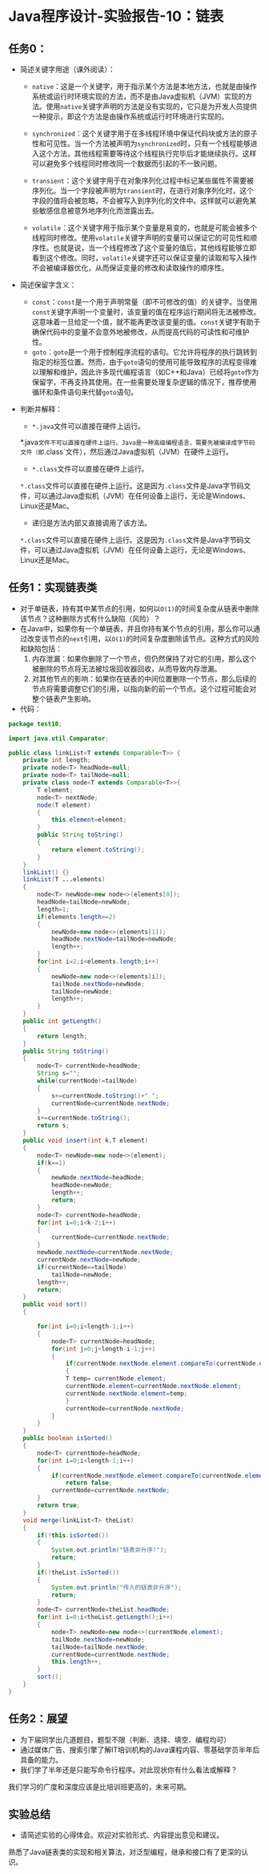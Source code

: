 #  Java程序设计-实验报告-10：链表

## 任务0：

- 简述关键字用途（课外阅读）：

  - `native`：这是一个关键字，用于指示某个方法是本地方法，也就是由操作系统或运行时环境实现的方法，而不是由Java虚拟机（JVM）实现的方法。使用`native`关键字声明的方法是没有实现的，它只是为开发人员提供一种提示，即这个方法是由操作系统或运行时环境进行实现的。

  - `synchronized`：这个关键字用于在多线程环境中保证代码块或方法的原子性和可见性。当一个方法被声明为`synchronized`时，只有一个线程能够进入这个方法，其他线程需要等待这个线程执行完毕后才能继续执行。这样可以避免多个线程同时修改同一个数据而引起的不一致问题。

  - `transient`：这个关键字用于在对象序列化过程中标记某些属性不需要被序列化。当一个字段被声明为`transient`时，在进行对象序列化时，这个字段的值将会被忽略，不会被写入到序列化的文件中。这样就可以避免某些敏感信息被意外地序列化而泄露出去。

  - `volatile`：这个关键字用于指示某个变量是易变的，也就是可能会被多个线程同时修改。使用`volatile`关键字声明的变量可以保证它的可见性和顺序性。也就是说，当一个线程修改了这个变量的值后，其他线程能够立即看到这个修改。同时，`volatile`关键字还可以保证变量的读取和写入操作不会被编译器优化，从而保证变量的修改和读取操作的顺序性。

- 简述保留字含义：

  - `const`：`const`是一个用于声明常量（即不可修改的值）的关键字。当使用`const`关键字声明一个变量时，该变量的值在程序运行期间将无法被修改。这意味着一旦给定一个值，就不能再更改该变量的值。`const`关键字有助于确保代码中的变量不会意外地被修改，从而提高代码的可读性和可维护性。
  - `goto`：`goto`是一个用于控制程序流程的语句。它允许将程序的执行跳转到指定的标签位置。然而，由于`goto`语句的使用可能导致程序的流程变得难以理解和维护，因此许多现代编程语言（如C++和Java）已经将`goto`作为保留字，不再支持其使用。在一些需要处理复杂逻辑的情况下，推荐使用循环和条件语句来代替`goto`语句。

- 判断并解释：

  -  `*.java`文件可以直接在硬件上运行。

    *.java`文件不可以直接在硬件上运行。Java是一种高级编程语言，需要先被编译成字节码文件（即`.class`文件），然后通过Java虚拟机（JVM）在硬件上运行。

  -  `*.class`文件可以直接在硬件上运行。

    `*.class`文件可以直接在硬件上运行。这是因为`.class`文件是Java字节码文件，可以通过Java虚拟机（JVM）在任何设备上运行，无论是Windows、Linux还是Mac。

  -  递归是方法内部又直接调用了该方法。

    `*.class`文件可以直接在硬件上运行。这是因为`.class`文件是Java字节码文件，可以通过Java虚拟机（JVM）在任何设备上运行，无论是Windows、Linux还是Mac。

## 任务1：实现链表类

-  对于单链表，持有其中某节点的引用，如何以`O(1)`的时间复杂度从链表中删除该节点？这种删除方式有什么缺陷（风险）？
- 在Java中，如果你有一个单链表，并且你持有某个节点的引用，那么你可以通过改变该节点的`next`引用，以`O(1)`的时间复杂度删除该节点。这种方式的风险和缺陷包括：
  1. 内存泄漏：如果你删除了一个节点，但仍然保持了对它的引用，那么这个被删除的节点将无法被垃圾回收器回收，从而导致内存泄漏。
  2. 对其他节点的影响：如果你在链表的中间位置删除一个节点，那么后续的节点将需要调整它们的引用，以指向新的前一个节点。这个过程可能会对整个链表产生影响。
-  代码：

```java
package test10;

import java.util.Comparator;

public class linkList<T extends Comparable<T>> {
    private int length;
    private node<T> headNode=null;
    private node<T> tailNode=null;
    private class node<T extends Comparable<T>>{
        T element;
        node<T> nextNode;
        node(T element)
        {
            this.element=element;
        }
        public String toString()
        {
            return element.toString();
        }
    }
    linkList() {}
    linkList(T ...elements)
    {
        node<T> newNode=new node<>(elements[0]);
        headNode=tailNode=newNode;
        length=1;
        if(elements.length>=2)
        {
            newNode=new node<>(elements[1]);
            headNode.nextNode=tailNode=newNode;
            length++;
        }
        for(int i=2;i<elements.length;i++)
        {
            newNode=new node<>(elements[i]);
            tailNode.nextNode=newNode;
            tailNode=newNode;
            length++;
        }
    }
    public int getLength()
    {
        return length;
    }
    public String toString()
    {
        node<T> currentNode=headNode;
        String s="";
        while(currentNode!=tailNode)
        {
            s+=currentNode.toString()+" ";
            currentNode=currentNode.nextNode;
        }
        s+=currentNode.toString();
        return s;
    }
    public void insert(int k,T element)
    {
        node<T> newNode=new node<>(element);
        if(k==1)
        {
            newNode.nextNode=headNode;
            headNode=newNode;
            length++;
            return;
        }
        node<T> currentNode=headNode;
        for(int i=0;i<k-2;i++)
        {
            currentNode=currentNode.nextNode;
        }
        newNode.nextNode=currentNode.nextNode;
        currentNode.nextNode=newNode;
        if(currentNode==tailNode)
            tailNode=newNode;
        length++;
        return;
    }
    public void sort()
    {

        for(int i=0;i<length-1;i++)
        {
            node<T> currentNode=headNode;
            for(int j=0;j<length-i-1;j++)
            {
                if(currentNode.nextNode.element.compareTo(currentNode.element)<0)
                {
                T temp= currentNode.element;
                currentNode.element=currentNode.nextNode.element;
                currentNode.nextNode.element=temp;
                }
                currentNode=currentNode.nextNode;
            }
        }
    }
    public boolean isSorted()
    {
        node<T> currentNode=headNode;
        for(int i=0;i<length-1;i++)
        {
            if(currentNode.nextNode.element.compareTo(currentNode.element)<0)
                return false;
            currentNode=currentNode.nextNode;
        }
        return true;
    }
    void merge(linkList<T> theList)
    {
        if(!this.isSorted())
        {
            System.out.println("链表非升序!");
            return;
        }
        if(!theList.isSorted())
        {
            System.out.println("传入的链表非升序");
            return;
        }
        node<T> currentNode=theList.headNode;
        for(int i=0;i<theList.getLength();i++)
        {
            node<T> newNode=new node<>(currentNode.element);
            tailNode.nextNode=newNode;
            tailNode=tailNode.nextNode;
            currentNode=currentNode.nextNode;
            this.length++;
        }
        sort();
    }
}
```

## 任务2：展望

-  为下届同学出几道题目，题型不限（判断、选择、填空、编程均可）
-  通过媒体广告、搜索引擎了解IT培训机构的Java课程内容、零基础学员半年后具备的能力。
-  我们学了半年还是只能写命令行程序。对此现状你有什么看法或解释？

我们学习的广度和深度应该是比培训班更高的，未来可期。

## 实验总结

-  请简述实验的心得体会。欢迎对实验形式、内容提出意见和建议。

熟悉了Java链表类的实现和相关算法，对泛型编程，继承和接口有了更深的认识。